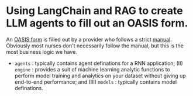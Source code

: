 # Using LangChain and RAG to create LLM agents to fill out an OASIS form.

An [OASIS form](https://www.cms.gov/files/document/oasis-e1-all-item-508.pdf) is filled out by a provider who follows a strict [manual](https://www.cms.gov/files/document/oasis-e1-manualfinal12-9-2024.pdf-0). Obviously most nurses don't necessarily follow the manual, but this is the most business logic we have.



- `agents` : typically contains agent definations for a RNN application; (II) `engine` : provides a suit of machine learning analytic functions to perform model training and analytics on your dataset without giving up end-to-end performance; and (III) `models` : typically contains model definations.
